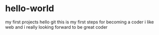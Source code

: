# hello-world
my first projects
hello git this is my first steps for becoming a coder
i like web and i really looking forward to be great coder
